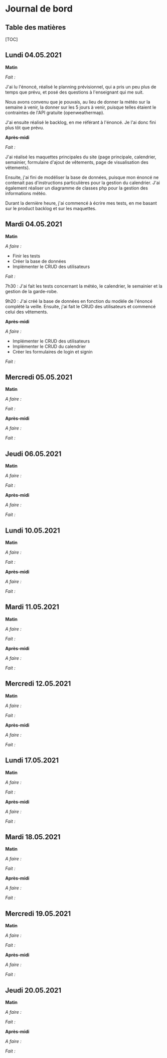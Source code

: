 
# Journal de bord

## Table des matières
[TOC]

## Lundi 04.05.2021

**Matin**

*Fait :*

J'ai lu l'énoncé, réalisé le planning prévisionnel, qui a pris un peu plus de temps que prévu, et posé des questions à l'enseignant qui me suit.

Nous avons convenu que je pouvais, au lieu de donner la météo sur la semaine à venir, la donner sur les 5 jours à venir, puisque telles étaient le contraintes de l'API gratuite (openweathermap).

J'ai ensuite réalisé le backlog, en me référant à l'énoncé. Je l'ai donc fini plus tôt que prévu.

**Après-midi**

*Fait :*

J'ai réalisé les maquettes principales du site (page principale, calendrier, semainier, formulaire d'ajout de vêtements, page de visualisation des vêtements).

Ensuite, j'ai fini de modéliser la base de données, puisque mon énoncé ne contenait pas d'instructions particulières pour la gestion du calendrier. J'ai également réaliser un diagramme de classes php pour la gestion des informations météo.

Durant la dernière heure, j'ai commencé à écrire mes tests, en me basant sur le product backlog et sur les maquettes.



## Mardi 04.05.2021

 **Matin**

*A faire :*

- Finir les tests
- Créer la base de données
- Implémenter le CRUD des utilisateurs

*Fait :*

7h30 : J'ai fait les tests concernant la météo, le calendrier, le semainier et la gestion de la garde-robe. 

9h20 : J'ai créé la base de données en fonction du modèle de l'énoncé complété la veille. Ensuite, j'ai fait le CRUD des utilisateurs et commencé celui des vêtements.

**Après-midi**

*A faire :*

- Implémenter le CRUD des utilisateurs
- Implémenter le CRUD du calendrier
- Créer les formulaires de login et signin

*Fait :*

 



## Mercredi 05.05.2021

**Matin**

*A faire :*



*Fait :*



**Après-midi**

*A faire :*



*Fait :*



 

## Jeudi 06.05.2021

**Matin**

*A faire :*



*Fait :*



**Après-midi**

*A faire :*



*Fait :*



 

## Lundi 10.05.2021

**Matin**

*A faire :*



*Fait :*



**Après-midi**

*A faire :*



*Fait :*



 

## Mardi 11.05.2021

**Matin**

*A faire :*



*Fait :*



**Après-midi**

*A faire :*



*Fait :*



 

## Mercredi 12.05.2021

**Matin**

*A faire :*



*Fait :*



**Après-midi**

*A faire :*



*Fait :*



 

## Lundi 17.05.2021

**Matin**

*A faire :*



*Fait :*



**Après-midi**

*A faire :*



*Fait :*



 

## Mardi 18.05.2021

**Matin**

*A faire :*



*Fait :*



**Après-midi**

*A faire :*



*Fait :*



 

## Mercredi 19.05.2021

**Matin**

*A faire :*



*Fait :*



**Après-midi**

*A faire :*



*Fait :*





## Jeudi 20.05.2021

**Matin**

*A faire :*



*Fait :*



**Après-midi**

*A faire :*



*Fait :*



